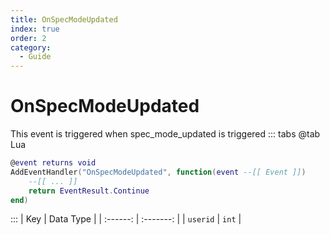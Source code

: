 ```yaml
---
title: OnSpecModeUpdated
index: true
order: 2
category:
  - Guide
---
```


# OnSpecModeUpdated
This event is triggered when spec_mode_updated is triggered
::: tabs
@tab Lua
```lua
@event returns void
AddEventHandler("OnSpecModeUpdated", function(event --[[ Event ]])
    --[[ ... ]]
    return EventResult.Continue
end)
```

:::
|    Key   | Data Type |
| :------: | :-------: |
| `userid` |   `int`   |